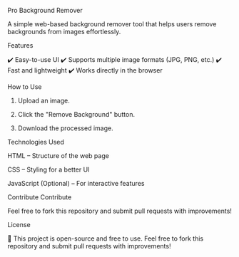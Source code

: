 Pro Background Remover

A simple web-based background remover tool that helps users remove backgrounds from images effortlessly.

Features

✔️ Easy-to-use UI
✔️ Supports multiple image formats (JPG, PNG, etc.)
✔️ Fast and lightweight
✔️ Works directly in the browser

How to Use

1. Upload an image.


2. Click the "Remove Background" button.


3. Download the processed image.



Technologies Used

HTML – Structure of the web page

CSS – Styling for a better UI

JavaScript (Optional) – For interactive features


Contribute
Contribute

Feel free to fork this repository and submit pull requests with improvements!

License

📜 This project is open-source and free to use.
Feel free to fork this repository and submit pull requests with improvements!
